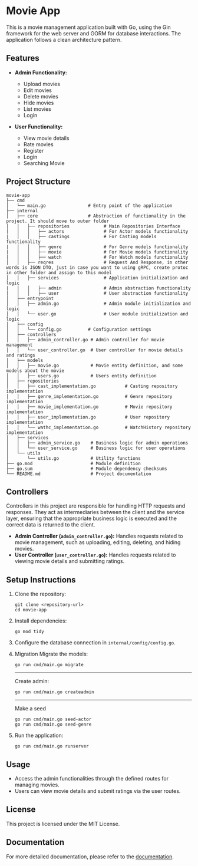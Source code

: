 # Movie App

This is a movie management application built with Go, using the Gin framework for the web server and GORM for database interactions. The application follows a clean architecture pattern.

## Features

- **Admin Functionality:**
  - Upload movies
  - Edit movies
  - Delete movies
  - Hide movies
  - List movies
  - Login

- **User Functionality:**
  - View movie details
  - Rate movies
  - Register
  - Login
  - Searching Movie

## Project Structure


```
movie-app
├── cmd
│   └── main.go                # Entry point of the application
├── internal
│   ├── core                   # Abstraction of functionality in the project. It should move to outer folder
│   │   ├── repositories             # Main Repositories Interface
|   │   │   ├── actors               # For Actor models functionality
|   │   │   ├── castings             # For Casting models functionality
|   │   │   ├── genre                # For Genre models functionality
|   │   │   ├── movie                # For Movie models functionality
|   │   │   ├── watch                # For Watch models functionality
│   │   ├── reqres                   # Request And Response, in other words is JSON DTO, just in case you want to using gRPC, create protoc in other folder and assign to this model
│   │   ├── services                 # Application initialization and logic
|   │   │   ├── admin                # Admin abstraction functionality
|   │   │   ├── user                 # User abstraction functionality
│   ├── entrypoint
│   │   ├── admin.go                 # Admin module initialization and logic
│   │   └── user.go                  # User module initialization and logic
│   ├── config
│   │   └── config.go          # Configuration settings
│   ├── controllers
│   │   ├── admin_controller.go # Admin controller for movie management
│   │   └── user_controller.go  # User controller for movie details and ratings
│   ├── models
│   │   ├── movie.go            # Movie entity definition, and some models about the movie
│   │   ├── users.go            # Users entity definition
│   ├── repositories
│   │   ├── cast_implementation.go           # Casting repository implementation
│   │   ├── genre_implementation.go          # Genre repository implementation
│   │   ├── movie_implementation.go          # Movie repository implementation
│   │   ├── user_implementation.go           # User repository implementation
│   │   └── wathc_implementation.go          # WatchHistory repository implementation
│   ├── services
│   │   ├── admin_service.go    # Business logic for admin operations
│   │   └── user_service.go     # Business logic for user operations
│   └── utils
│       └── utils.go            # Utility functions
├── go.mod                      # Module definition
├── go.sum                      # Module dependency checksums
└── README.md                   # Project documentation
```

## Controllers

Controllers in this project are responsible for handling HTTP requests and responses. They act as intermediaries between the client and the service layer, ensuring that the appropriate business logic is executed and the correct data is returned to the client.

- **Admin Controller (`admin_controller.go`):** Handles requests related to movie management, such as uploading, editing, deleting, and hiding movies.
- **User Controller (`user_controller.go`):** Handles requests related to viewing movie details and submitting ratings.

## Setup Instructions

1. Clone the repository:
   ```
   git clone <repository-url>
   cd movie-app
   ```

2. Install dependencies:
   ```
   go mod tidy
   ```

3. Configure the database connection in `internal/config/config.go`.

4. Migration
   Migrate the models:
   ```
   go run cmd/main.go migrate
   ```
   -------------------------------------------------------------------------------------------------------------------------
   Create admin: 
   ```
   go run cmd/main.go createadmin
   ```
   -------------------------------------------------------------------------------------------------------------------------
   Make a seed
   ```
   go run cmd/main.go seed-actor
   go run cmd/main.go seed-genre
   ```

5. Run the application:
   ```
   go run cmd/main.go runserver
   ```


## Usage

- Access the admin functionalities through the defined routes for managing movies.
- Users can view movie details and submit ratings via the user routes.

## License

This project is licensed under the MIT License.
## Documentation

For more detailed documentation, please refer to the [documentation](https://documenter.getpostman.com/view/1241567/2sAYQXoY1d).


